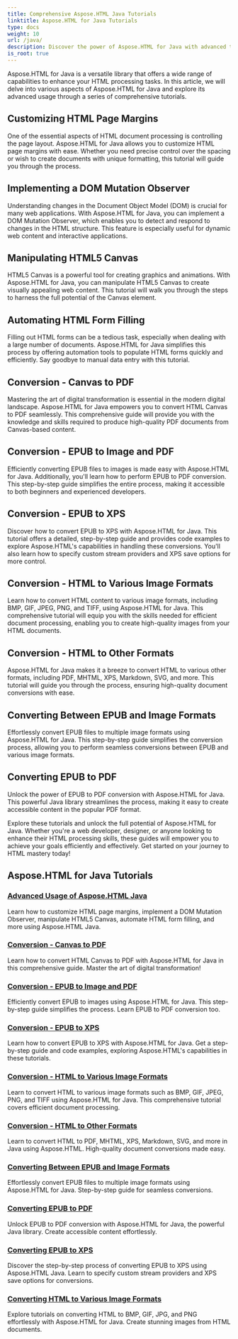 ```yaml
---
title: Comprehensive Aspose.HTML Java Tutorials
linktitle: Aspose.HTML for Java Tutorials
type: docs
weight: 10
url: /java/
description: Discover the power of Aspose.HTML for Java with advanced tutorials. Learn to manipulate HTML pages, convert EPUB to various formats, and customize HTML Canvas like a pro.
is_root: true
---
```

Aspose.HTML for Java is a versatile library that offers a wide range of capabilities to enhance your HTML processing tasks. In this article, we will delve into various aspects of Aspose.HTML for Java and explore its advanced usage through a series of comprehensive tutorials.

## Customizing HTML Page Margins
One of the essential aspects of HTML document processing is controlling the page layout. Aspose.HTML for Java allows you to customize HTML page margins with ease. Whether you need precise control over the spacing or wish to create documents with unique formatting, this tutorial will guide you through the process.

## Implementing a DOM Mutation Observer
Understanding changes in the Document Object Model (DOM) is crucial for many web applications. With Aspose.HTML for Java, you can implement a DOM Mutation Observer, which enables you to detect and respond to changes in the HTML structure. This feature is especially useful for dynamic web content and interactive applications.

## Manipulating HTML5 Canvas
HTML5 Canvas is a powerful tool for creating graphics and animations. With Aspose.HTML for Java, you can manipulate HTML5 Canvas to create visually appealing web content. This tutorial will walk you through the steps to harness the full potential of the Canvas element.

## Automating HTML Form Filling
Filling out HTML forms can be a tedious task, especially when dealing with a large number of documents. Aspose.HTML for Java simplifies this process by offering automation tools to populate HTML forms quickly and efficiently. Say goodbye to manual data entry with this tutorial.

## Conversion - Canvas to PDF
Mastering the art of digital transformation is essential in the modern digital landscape. Aspose.HTML for Java empowers you to convert HTML Canvas to PDF seamlessly. This comprehensive guide will provide you with the knowledge and skills required to produce high-quality PDF documents from Canvas-based content.

## Conversion - EPUB to Image and PDF
Efficiently converting EPUB files to images is made easy with Aspose.HTML for Java. Additionally, you'll learn how to perform EPUB to PDF conversion. This step-by-step guide simplifies the entire process, making it accessible to both beginners and experienced developers.

## Conversion - EPUB to XPS
Discover how to convert EPUB to XPS with Aspose.HTML for Java. This tutorial offers a detailed, step-by-step guide and provides code examples to explore Aspose.HTML's capabilities in handling these conversions. You'll also learn how to specify custom stream providers and XPS save options for more control.

## Conversion - HTML to Various Image Formats
Learn how to convert HTML content to various image formats, including BMP, GIF, JPEG, PNG, and TIFF, using Aspose.HTML for Java. This comprehensive tutorial will equip you with the skills needed for efficient document processing, enabling you to create high-quality images from your HTML documents.

## Conversion - HTML to Other Formats
Aspose.HTML for Java makes it a breeze to convert HTML to various other formats, including PDF, MHTML, XPS, Markdown, SVG, and more. This tutorial will guide you through the process, ensuring high-quality document conversions with ease.

## Converting Between EPUB and Image Formats
Effortlessly convert EPUB files to multiple image formats using Aspose.HTML for Java. This step-by-step guide simplifies the conversion process, allowing you to perform seamless conversions between EPUB and various image formats.

## Converting EPUB to PDF
Unlock the power of EPUB to PDF conversion with Aspose.HTML for Java. This powerful Java library streamlines the process, making it easy to create accessible content in the popular PDF format.

Explore these tutorials and unlock the full potential of Aspose.HTML for Java. Whether you're a web developer, designer, or anyone looking to enhance their HTML processing skills, these guides will empower you to achieve your goals efficiently and effectively. Get started on your journey to HTML mastery today!

## Aspose.HTML for Java Tutorials
### [Advanced Usage of Aspose.HTML Java](./advanced-usage/)
Learn how to customize HTML page margins, implement a DOM Mutation Observer, manipulate HTML5 Canvas, automate HTML form filling, and more using Aspose.HTML Java.
### [Conversion - Canvas to PDF](./conversion-canvas-to-pdf/)
Learn how to convert HTML Canvas to PDF with Aspose.HTML for Java in this comprehensive guide. Master the art of digital transformation!
### [Conversion - EPUB to Image and PDF](./conversion-epub-to-image-and-pdf/)
Efficiently convert EPUB to images using Aspose.HTML for Java. This step-by-step guide simplifies the process. Learn EPUB to PDF conversion too.
### [Conversion - EPUB to XPS](./conversion-epub-to-xps/)
Learn how to convert EPUB to XPS with Aspose.HTML for Java. Get a step-by-step guide and code examples, exploring Aspose.HTML's capabilities in these tutorials.
### [Conversion - HTML to Various Image Formats](./conversion-html-to-various-image-formats/)
Learn to convert HTML to various image formats such as BMP, GIF, JPEG, PNG, and TIFF using Aspose.HTML for Java. This comprehensive tutorial covers efficient document processing.
### [Conversion - HTML to Other Formats](./conversion-html-to-other-formats/)
Learn to convert HTML to PDF, MHTML, XPS, Markdown, SVG, and more in Java using Aspose.HTML. High-quality document conversions made easy.
### [Converting Between EPUB and Image Formats](./converting-between-epub-and-image-formats/)
Effortlessly convert EPUB files to multiple image formats using Aspose.HTML for Java. Step-by-step guide for seamless conversions.
### [Converting EPUB to PDF](./converting-epub-to-pdf/)
Unlock EPUB to PDF conversion with Aspose.HTML for Java, the powerful Java library. Create accessible content effortlessly.
### [Converting EPUB to XPS](./converting-epub-to-xps/)
Discover the step-by-step process of converting EPUB to XPS using Aspose.HTML Java. Learn to specify custom stream providers and XPS save options for conversions.
### [Converting HTML to Various Image Formats](./converting-html-to-various-image-formats/)
Explore tutorials on converting HTML to BMP, GIF, JPG, and PNG effortlessly with Aspose.HTML for Java. Create stunning images from HTML documents.

